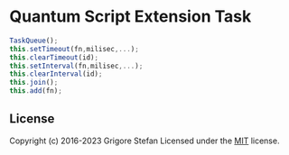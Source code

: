 # Quantum Script Extension Task

```javascript
TaskQueue();
this.setTimeout(fn,milisec,...);
this.clearTimeout(id);
this.setInterval(fn,milisec,...);
this.clearInterval(id);
this.join();
this.add(fn);
```

## License

Copyright (c) 2016-2023 Grigore Stefan
Licensed under the [MIT](LICENSE) license.
